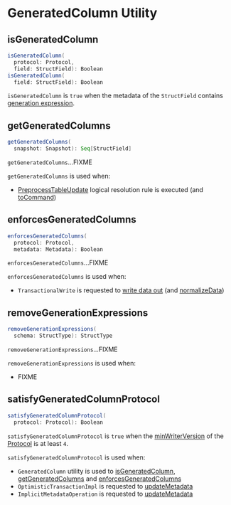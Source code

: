 # GeneratedColumn Utility

## <span id="isGeneratedColumn"> isGeneratedColumn

```scala
isGeneratedColumn(
  protocol: Protocol,
  field: StructField): Boolean
isGeneratedColumn(
  field: StructField): Boolean
```

`isGeneratedColumn` is `true` when the metadata of the `StructField` contains [generation expression](DeltaSourceUtils.md#GENERATION_EXPRESSION_METADATA_KEY).

## <span id="getGeneratedColumns"> getGeneratedColumns

```scala
getGeneratedColumns(
  snapshot: Snapshot): Seq[StructField]
```

`getGeneratedColumns`...FIXME

`getGeneratedColumns` is used when:

* [PreprocessTableUpdate](PreprocessTableUpdate.md) logical resolution rule is executed (and [toCommand](PreprocessTableUpdate.md#toCommand))

## <span id="enforcesGeneratedColumns"> enforcesGeneratedColumns

```scala
enforcesGeneratedColumns(
  protocol: Protocol,
  metadata: Metadata): Boolean
```

`enforcesGeneratedColumns`...FIXME

`enforcesGeneratedColumns` is used when:

* `TransactionalWrite` is requested to [write data out](TransactionalWrite.md#writeFiles) (and [normalizeData](TransactionalWrite.md#normalizeData))

## <span id="removeGenerationExpressions"> removeGenerationExpressions

```scala
removeGenerationExpressions(
  schema: StructType): StructType
```

`removeGenerationExpressions`...FIXME

`removeGenerationExpressions` is used when:

* FIXME

## <span id="satisfyGeneratedColumnProtocol"> satisfyGeneratedColumnProtocol

```scala
satisfyGeneratedColumnProtocol(
  protocol: Protocol): Boolean
```

`satisfyGeneratedColumnProtocol` is `true` when the [minWriterVersion](Protocol.md#minWriterVersion) of the [Protocol](Protocol.md) is at least `4`.

`satisfyGeneratedColumnProtocol` is used when:

* `GeneratedColumn` utility is used to [isGeneratedColumn](#isGeneratedColumn), [getGeneratedColumns](#getGeneratedColumns) and [enforcesGeneratedColumns](#enforcesGeneratedColumns)
* `OptimisticTransactionImpl` is requested to [updateMetadata](OptimisticTransactionImpl.md#updateMetadata)
* `ImplicitMetadataOperation` is requested to [updateMetadata](ImplicitMetadataOperation.md#updateMetadata)
